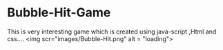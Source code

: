 # Bubble-Hit-Game
This is very interesting game which is created using java-script ,Html and css....
<img scr="images/Bubble-Hit.png" alt = "loading"\>
